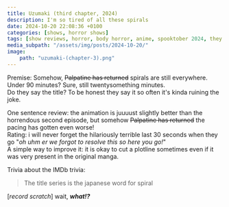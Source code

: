 ```yaml
---
title: Uzumaki (third chapter, 2024)
description: I'm so tired of all these spirals
date: 2024-10-20 22:08:36 +0100
categories: [shows, horror shows]
tags: [show reviews, horror, body horror, anime, spooktober 2024, they say the title]
media_subpath: "/assets/img/posts/2024-10-20/"
image:
    path: "uzumaki-(chapter-3).png"
---
```

<span class="reviewsection">Premise:</span> Somehow, ~~Palpatine has returned~~ spirals are still everywhere.<br/>
<span class="reviewsection">Under 90 minutes?</span> Sure, still twentysomething minutes.<br/>
<span class="reviewsection">Do they say the title?</span> To be honest they say it so often it's kinda ruining the joke.

<span class="reviewsection">One sentence review:</span> the animation is juuuust slightly better than the horrendous second episode, but somehow ~~Palpatine has returned~~ the pacing has gotten even worse!<br/>
<span class="reviewsection">Rating:</span> i will never forget the hilariously terrible last 30 seconds when they go "*oh uhm er we forgot to resolve this so here you go!*"<br/>
<span class="reviewsection">A simple way to improve it:</span> it is okay to cut a plotline sometimes even if it was very present in the original manga.

<span class="reviewsection">Trivia about the IMDb trivia:</span>
> The title series is the japanese word for spiral

[*record scratch*] wait, ***what!?***